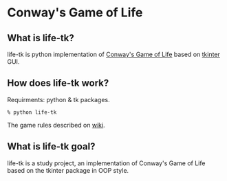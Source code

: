 # Conway's Game of Life

## What is life-tk?

life-tk is python implementation of [Conway's Game of Life](https://en.wikipedia.org/wiki/Conway%27s_Game_of_Life) based on [tkinter](https://docs.python.org/3/library/tkinter.html) GUI.

## How does life-tk work?

Requirments: python & tk packages.

    % python life-tk

The game rules described on [wiki](https://en.wikipedia.org/wiki/Conway%27s_Game_of_Life).

## What is life-tk goal?

life-tk is a study project, an implementation of Conway's Game of Life based on the tkinter package in OOP style.

